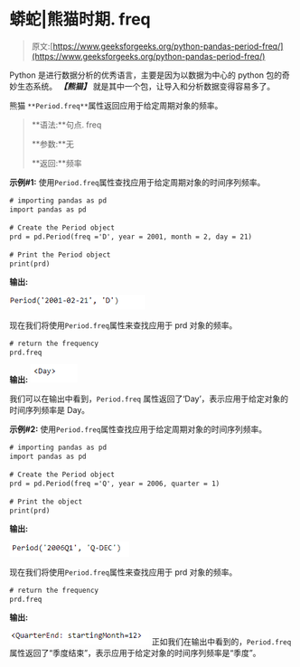 # 蟒蛇|熊猫时期. freq

> 原文:[https://www.geeksforgeeks.org/python-pandas-period-freq/](https://www.geeksforgeeks.org/python-pandas-period-freq/)

Python 是进行数据分析的优秀语言，主要是因为以数据为中心的 python 包的奇妙生态系统。 ***【熊猫】*** 就是其中一个包，让导入和分析数据变得容易多了。

熊猫 `**Period.freq**`属性返回应用于给定周期对象的频率。

> **语法:**句点. freq
> 
> **参数:**无
> 
> **返回:**频率

**示例#1:** 使用`Period.freq`属性查找应用于给定周期对象的时间序列频率。

```
# importing pandas as pd
import pandas as pd

# Create the Period object
prd = pd.Period(freq ='D', year = 2001, month = 2, day = 21)

# Print the Period object
print(prd)
```

**输出:**

![](img/f0e1932f3c2706f75d56e7ef775bb754.png)

现在我们将使用`Period.freq`属性来查找应用于 prd 对象的频率。

```
# return the frequency
prd.freq
```

**输出:**
![](img/8ce3648708b9e91125a8bff9a4c849cf.png)

我们可以在输出中看到，`Period.freq` 属性返回了‘Day’，表示应用于给定对象的时间序列频率是 Day。

**示例#2:** 使用`Period.freq`属性查找应用于给定周期对象的时间序列频率。

```
# importing pandas as pd
import pandas as pd

# Create the Period object
prd = pd.Period(freq ='Q', year = 2006, quarter = 1)

# Print the object
print(prd)
```

**输出:**

![](img/872e5cfe93c11d77a915107c84a00d08.png)

现在我们将使用`Period.freq`属性来查找应用于 prd 对象的频率。

```
# return the frequency
prd.freq
```

**输出:**

![](img/fc8ac1fd2a32d69b5f30a526348f3dfd.png)
正如我们在输出中看到的，`Period.freq` 属性返回了“季度结束”，表示应用于给定对象的时间序列频率是“季度”。
